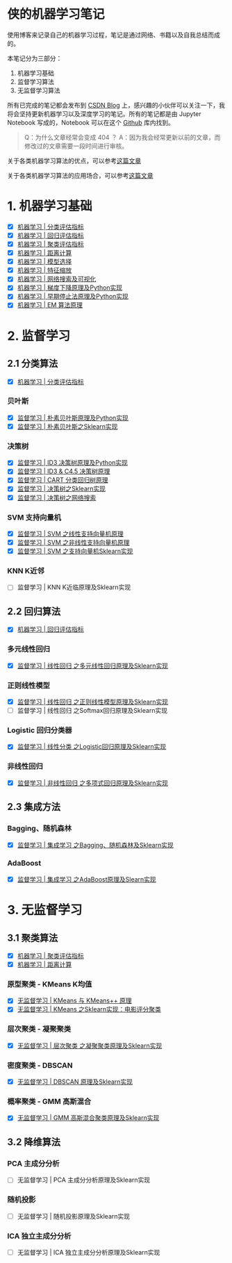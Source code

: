# 侠的机器学习笔记

使用博客来记录自己的机器学习过程，笔记是通过网络、书籍以及自我总结而成的。

本笔记分为三部分：

1. 机器学习基础
2. 监督学习算法
3. 无监督学习算法

所有已完成的笔记都会发布到 [CSDN Blog](https://blog.csdn.net/weixin_45488228) 上，感兴趣的小伙伴可以关注一下，我将会坚持更新机器学习以及深度学习的笔记。所有的笔记都是由 Jupyter Notebook 写成的，Notebook 可以在这个 [Github](https://github.com/X1AOX1A/Machine-Learning) 库内找到。

> Q：为什么文章经常会变成 404 ？
> A：因为我会经常更新以前的文章，而修改过的文章需要一段时间进行审核。

关于各类机器学习算法的优点，可以参考[这篇文章](https://www.hackingnote.com/en/machine-learning/algorithms-pros-and-cons)

关于各类机器学习算法的应用场合，可以参考[这篇文章](https://cloud.tencent.com/developer/article/1064119)

# 1. 机器学习基础
- [x] [机器学习 | 分类评估指标](https://blog.csdn.net/weixin_45488228/article/details/98896294)
- [x] [机器学习 | 回归评估指标](https://blog.csdn.net/weixin_45488228/article/details/98897061)
- [x] [机器学习 | 聚类评估指标](https://blog.csdn.net/weixin_45488228/article/details/100549820)
- [x] [机器学习 | 距离计算](https://blog.csdn.net/weixin_45488228/article/details/100593643)
- [x] [机器学习 | 模型选择](https://blog.csdn.net/weixin_45488228/article/details/99115070)
- [x] [机器学习 | 特征缩放](https://blog.csdn.net/weixin_45488228/article/details/100680503)
- [x] [机器学习 | 网络搜索及可视化](https://blog.csdn.net/weixin_45488228/article/details/99235845)
- [x] [机器学习 | 梯度下降原理及Python实现](https://blog.csdn.net/weixin_45488228/article/details/99506171)
- [x] [机器学习 | 早期停止法原理及Python实现](https://blog.csdn.net/weixin_45488228/article/details/100101549)
- [x] [机器学习 | EM 算法原理](https://blog.csdn.net/weixin_45488228/article/details/102267311)
# 2. 监督学习
## 2.1 分类算法
- [x] [机器学习 | 分类评估指标](https://blog.csdn.net/weixin_45488228/article/details/98896294)

### 贝叶斯
- [x] [监督学习 | 朴素贝叶斯原理及Python实现](https://blog.csdn.net/weixin_45488228/article/details/98505200)
- [x] [监督学习 | 朴素贝叶斯之Sklearn实现](https://blog.csdn.net/weixin_45488228/article/details/98505609)

### 决策树
- [x] [监督学习 | ID3 决策树原理及Python实现](https://blog.csdn.net/weixin_45488228/article/details/98665115)
- [x] [监督学习 | ID3 & C4.5 决策树原理](https://blog.csdn.net/weixin_45488228/article/details/102136999)
- [x] [监督学习 | CART 分类回归树原理](https://blog.csdn.net/weixin_45488228/article/details/102171151)
- [x] [监督学习 | 决策树之Sklearn实现](https://blog.csdn.net/weixin_45488228/article/details/98751821)
- [x] [监督学习 | 决策树之网络搜索](https://blog.csdn.net/weixin_45488228/article/details/99253498)

### SVM 支持向量机
- [x] [监督学习 | SVM 之线性支持向量机原理](https://blog.csdn.net/weixin_45488228/article/details/99687673)
- [x] [监督学习 | SVM 之非线性支持向量机原理](https://blog.csdn.net/weixin_45488228/article/details/99698777)
- [x] [监督学习 | SVM 之支持向量机Sklearn实现](https://blog.csdn.net/weixin_45488228/article/details/99711744)

### KNN K近邻
- [ ] 监督学习 | KNN K近临原理及Sklearn实现

## 2.2 回归算法
- [x] [机器学习 | 回归评估指标](https://blog.csdn.net/weixin_45488228/article/details/98897061)

### 多元线性回归
- [x] [监督学习 | 线性回归 之多元线性回归原理及Sklearn实现](https://blog.csdn.net/weixin_45488228/article/details/99345417)

### 正则线性模型
- [x] [监督学习 | 线性回归 之正则线性模型原理及Sklearn实现](https://blog.csdn.net/weixin_45488228/article/details/100087447)
- [ ] 监督学习 | 线性回归 之Softmax回归原理及Sklearn实现

### Logistic 回归分类器
- [x] [监督学习 | 线性分类 之Logistic回归原理及Sklearn实现](https://blog.csdn.net/weixin_45488228/article/details/100110734)

### 非线性回归
- [x] [监督学习 | 非线性回归 之多项式回归原理及Sklearn实现](https://blog.csdn.net/weixin_45488228/article/details/100068461)

## 2.3 集成方法
### Bagging、随机森林
- [x] [监督学习 | 集成学习 之Bagging、随机森林及Sklearn实现](https://blog.csdn.net/weixin_45488228/article/details/100013912)

### AdaBoost
- [x] [监督学习 | 集成学习 之AdaBoost原理及Slearn实现](https://blog.csdn.net/weixin_45488228/article/details/100027978)

# 3. 无监督学习

## 3.1 聚类算法
- [x] [机器学习 | 聚类评估指标](https://blog.csdn.net/weixin_45488228/article/details/100549820)
- [x] [机器学习 | 距离计算](https://blog.csdn.net/weixin_45488228/article/details/100593643)

### 原型聚类 - KMeans K均值
- [x] [无监督学习 | KMeans 与 KMeans++ 原理](https://blog.csdn.net/weixin_45488228/article/details/100612021)
- [x] [无监督学习 | KMeans 之Sklearn实现：电影评分聚类](https://blog.csdn.net/weixin_45488228/article/details/100637019)

### 层次聚类 - 凝聚聚类
- [x] [无监督学习 | 层次聚类 之凝聚聚类原理及Sklearn实现](https://blog.csdn.net/weixin_45488228/article/details/102493562)

### 密度聚类 - DBSCAN
- [x] [无监督学习 | DBSCAN 原理及Sklearn实现](https://blog.csdn.net/weixin_45488228/article/details/102470231)

### 概率聚类 - GMM 高斯混合
- [x] [无监督学习 | GMM 高斯混合聚类原理及Sklearn实现](https://blog.csdn.net/weixin_45488228/article/details/102463264)

## 3.2 降维算法

### PCA 主成分分析

- [ ] 无监督学习 | PCA 主成分分析原理及Sklearn实现

### 随机投影

- [ ]  无监督学习 | 随机投影原理及Sklearn实现

### ICA 独立主成分分析

- [ ] 无监督学习 | ICA 独立主成分分析原理及Sklearn实现